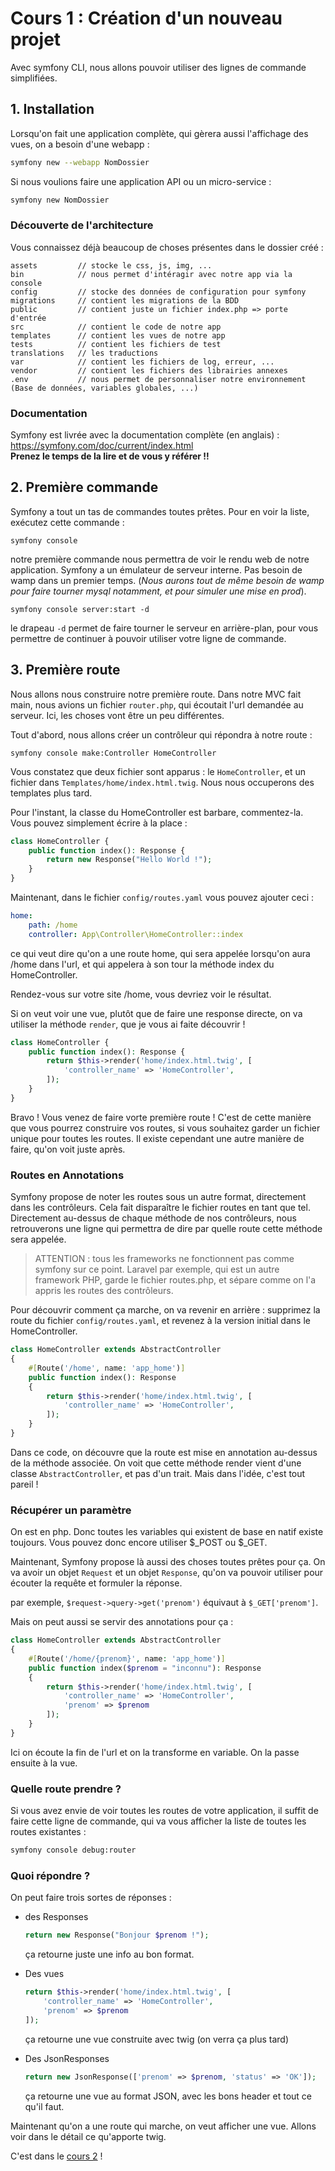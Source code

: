 # Cours 1 : Création d'un nouveau projet

Avec symfony CLI, nous allons pouvoir utiliser des lignes de commande simplifiées.

## 1. Installation
Lorsqu'on fait une application complète, qui gèrera aussi l'affichage des vues, on a besoin d'une webapp :  
```bash
symfony new --webapp NomDossier
```
Si nous voulions faire une application API ou un micro-service :

```bash
symfony new NomDossier
```

### Découverte de l'architecture

Vous connaissez déjà beaucoup de choses présentes dans le dossier créé :

```
assets         // stocke le css, js, img, ...
bin            // nous permet d'intéragir avec notre app via la console
config         // stocke des données de configuration pour symfony
migrations     // contient les migrations de la BDD
public         // contient juste un fichier index.php => porte d'entrée
src            // contient le code de notre app
templates      // contient les vues de notre app
tests          // contient les fichiers de test
translations   // les traductions
var            // contient les fichiers de log, erreur, ...
vendor         // contient les fichiers des librairies annexes
.env           // nous permet de personnaliser notre environnement (Base de données, variables globales, ...)
```

### Documentation 
Symfony est livrée avec la documentation complète (en anglais) :
https://symfony.com/doc/current/index.html  
**Prenez le temps de la lire et de vous y référer !!**

## 2. Première commande

Symfony a tout un tas de commandes toutes prêtes. Pour en voir la liste, exécutez cette commande :
```
symfony console
```

notre première commande nous permettra de voir le rendu web de notre application. Symfony a un émulateur de serveur interne. Pas besoin de wamp dans un premier temps. (*Nous aurons tout de même besoin de wamp pour faire tourner mysql notamment, et pour simuler une mise en prod*).

```
symfony console server:start -d
```

le drapeau `-d` permet de faire tourner le serveur en arrière-plan, pour vous permettre de continuer à pouvoir utiliser votre ligne de commande.

## 3. Première route

Nous allons nous construire notre première route.
Dans notre MVC fait main, nous avions un fichier `router.php`, qui écoutait l'url demandée au serveur. Ici, les choses vont être un peu différentes.

Tout d'abord, nous allons créer un contrôleur qui répondra à notre route :
```
symfony console make:Controller HomeController
```
Vous constatez que deux fichier sont apparus : le `HomeController`, et un fichier dans `Templates/home/index.html.twig`. Nous nous occuperons des templates plus tard.

Pour l'instant, la classe du HomeController est barbare, commentez-la. Vous pouvez simplement écrire à la place :
```php
class HomeController {
    public function index(): Response {
        return new Response("Hello World !");
    }
}
```

Maintenant, dans le fichier `config/routes.yaml` vous pouvez ajouter ceci :

```yaml
home:
    path: /home
    controller: App\Controller\HomeController::index
```

ce qui veut dire qu'on a une route home, qui sera appelée lorsqu'on aura /home dans l'url, et qui appelera à son tour la méthode index du HomeController.

Rendez-vous sur votre site /home, vous devriez voir le résultat.

Si on veut voir une vue, plutôt que de faire une response directe, on va utiliser la méthode `render`, que je vous ai faite découvrir !
```php
class HomeController {
    public function index(): Response {
        return $this->render('home/index.html.twig', [
            'controller_name' => 'HomeController',
        ]);
    }
}
```

Bravo ! Vous venez de faire vorte première route ! C'est de cette manière que vous pourrez construire vos routes, si vous souhaitez garder un fichier unique pour toutes les routes. Il existe cependant une autre manière de faire, qu'on voit juste après.

### Routes en Annotations
Symfony propose de noter les routes sous un autre format, directement dans les contrôleurs. Cela fait disparaître le fichier routes en tant que tel. Directement au-dessus de chaque méthode de nos contrôleurs, nous retrouverons une ligne qui permettra de dire par quelle route cette méthode sera appelée.

> ATTENTION : tous les frameworks ne fonctionnent pas comme symfony sur ce point. Laravel par exemple, qui est un autre framework PHP, garde le fichier routes.php, et sépare comme on l'a appris les routes des contrôleurs. 

Pour découvrir comment ça marche, on va revenir en arrière : supprimez la route du fichier `config/routes.yaml`, et revenez à la version initial dans le HomeController.

```php
class HomeController extends AbstractController
{
    #[Route('/home', name: 'app_home')]
    public function index(): Response
    {
        return $this->render('home/index.html.twig', [
            'controller_name' => 'HomeController',
        ]);
    }
}
```
Dans ce code, on découvre que la route est mise en annotation au-dessus de la méthode associée. 
On voit que cette méthode render vient d'une classe `AbstractController`, et pas d'un trait. Mais dans l'idée, c'est tout pareil !

### Récupérer un paramètre

On est en php. Donc toutes les variables qui existent de base en natif existe toujours. Vous pouvez donc encore utiliser $_POST ou $_GET. 

Maintenant, Symfony propose là aussi des choses toutes prêtes pour ça. On va avoir un objet `Request` et un objet `Response`, qu'on va pouvoir utiliser pour écouter la requête et formuler la réponse.

par exemple, `$request->query->get('prenom')` équivaut à `$_GET['prenom']`.

Mais on peut aussi se servir des annotations pour ça :

```php
class HomeController extends AbstractController
{
    #[Route('/home/{prenom}', name: 'app_home')]
    public function index($prenom = "inconnu"): Response
    {
        return $this->render('home/index.html.twig', [
            'controller_name' => 'HomeController',
            'prenom' => $prenom
        ]);
    }
}
```
Ici on écoute la fin de l'url et on la transforme en variable. On la passe ensuite à la vue.

### Quelle route prendre ?
Si vous avez envie de voir toutes les routes de votre application, il suffit de faire cette ligne de commande, qui va vous afficher la liste de toutes les routes existantes :

```bash
symfony console debug:router
```


### Quoi répondre ?

On peut faire trois sortes de réponses :
* des Responses 
  ```php
  return new Response("Bonjour $prenom !");
  ```
  ça retourne juste une info au bon format.

* Des vues
  ```php
  return $this->render('home/index.html.twig', [
      'controller_name' => 'HomeController',
      'prenom' => $prenom
  ]);
  ```
  ça retourne une vue construite avec twig (on verra ça plus tard)

* Des JsonResponses
  ```php
  return new JsonResponse(['prenom' => $prenom, 'status' => 'OK']);
  ```
  ça retourne une vue au format JSON, avec les bons header et tout ce qu'il faut.

Maintenant qu'on a une route qui marche, on veut afficher une vue. Allons voir dans le détail ce qu'apporte twig.

C'est dans le [cours 2](<02 cours 2.md>) !